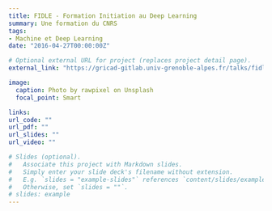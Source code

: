 ```yaml
---
title: FIDLE - Formation Initiation au Deep Learning
summary: Une formation du CNRS
tags:
- Machine et Deep Learning
date: "2016-04-27T00:00:00Z"

# Optional external URL for project (replaces project detail page).
external_link: "https://gricad-gitlab.univ-grenoble-alpes.fr/talks/fidle/-/wikis/home"

image:
  caption: Photo by rawpixel on Unsplash
  focal_point: Smart

links:
url_code: ""
url_pdf: ""
url_slides: ""
url_video: ""

# Slides (optional).
#   Associate this project with Markdown slides.
#   Simply enter your slide deck's filename without extension.
#   E.g. `slides = "example-slides"` references `content/slides/example-slides.md`.
#   Otherwise, set `slides = ""`.
# slides: example
---
```


